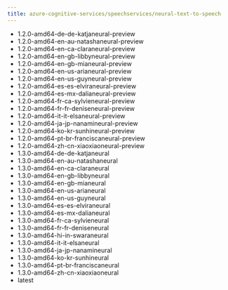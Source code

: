 ```yaml
---
title: azure-cognitive-services/speechservices/neural-text-to-speech
---
```

- 1.2.0-amd64-de-de-katjaneural-preview
- 1.2.0-amd64-en-au-natashaneural-preview
- 1.2.0-amd64-en-ca-claraneural-preview
- 1.2.0-amd64-en-gb-libbyneural-preview
- 1.2.0-amd64-en-gb-mianeural-preview
- 1.2.0-amd64-en-us-arianeural-preview
- 1.2.0-amd64-en-us-guyneural-preview
- 1.2.0-amd64-es-es-elviraneural-preview
- 1.2.0-amd64-es-mx-dalianeural-preview
- 1.2.0-amd64-fr-ca-sylvieneural-preview
- 1.2.0-amd64-fr-fr-deniseneural-preview
- 1.2.0-amd64-it-it-elsaneural-preview
- 1.2.0-amd64-ja-jp-nanamineural-preview
- 1.2.0-amd64-ko-kr-sunhineural-preview
- 1.2.0-amd64-pt-br-franciscaneural-preview
- 1.2.0-amd64-zh-cn-xiaoxiaoneural-preview
- 1.3.0-amd64-de-de-katjaneural
- 1.3.0-amd64-en-au-natashaneural
- 1.3.0-amd64-en-ca-claraneural
- 1.3.0-amd64-en-gb-libbyneural
- 1.3.0-amd64-en-gb-mianeural
- 1.3.0-amd64-en-us-arianeural
- 1.3.0-amd64-en-us-guyneural
- 1.3.0-amd64-es-es-elviraneural
- 1.3.0-amd64-es-mx-dalianeural
- 1.3.0-amd64-fr-ca-sylvieneural
- 1.3.0-amd64-fr-fr-deniseneural
- 1.3.0-amd64-hi-in-swaraneural
- 1.3.0-amd64-it-it-elsaneural
- 1.3.0-amd64-ja-jp-nanamineural
- 1.3.0-amd64-ko-kr-sunhineural
- 1.3.0-amd64-pt-br-franciscaneural
- 1.3.0-amd64-zh-cn-xiaoxiaoneural
- latest

